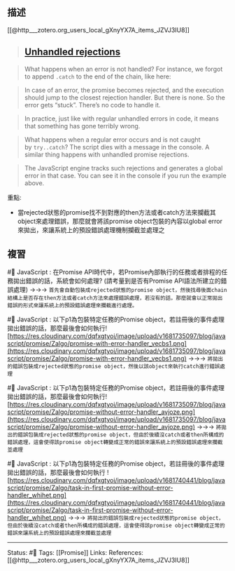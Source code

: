 
## 描述


[[@http___zotero.org_users_local_gXnyYX7A_items_JZVJ3IU8]]

> ## [Unhandled rejections](https://javascript.info/promise-error-handling#unhandled-rejections)

> What happens when an error is not handled? For instance, we forgot to append `.catch` to the end of the chain, like here:



> In case of an error, the promise becomes rejected, and the execution should jump to the closest rejection handler. But there is none. So the error gets “stuck”. There’s no code to handle it.

>In practice, just like with regular unhandled errors in code, it means that something has gone terribly wrong.

> What happens when a regular error occurs and is not caught by `try..catch`? The script dies with a message in the console. A similar thing happens with unhandled promise rejections.

> The JavaScript engine tracks such rejections and generates a global error in that case. You can see it in the console if you run the example above.

重點:
- 當rejected狀態的promise找不到對應的then方法或者catch方法來攔截其object來處理錯誤，那麼就會將該promise object包裝的內容以global error來拋出，來讓系統上的預設錯誤處理機制攔截並處理之

## 複習
#🧠 JavaScript : 在Promise API時代中，若Promise內部執行的任務或者排程的任務拋出錯誤的話，系統會如何處理? (請考量到是否有Promise API語法所建立的錯誤處理)  ->->-> `首先會自動包裝成rejected狀態的promise object，然後找尋後面chain結構上是否存在then方法或者catch方法來處理錯誤處理，若沒有的話，那麼就會以正常拋出錯誤的形式來讓系統上的預設錯誤處理來攔截進行處理。`





#🧠 JavaScript : 以下p1為包裝特定任務的Promise object，若註冊後的事件處理拋出錯誤的話，那麼最後會如何執行![https://res.cloudinary.com/dqfxgtyoi/image/upload/v1681735097/blog/javascript/promise/Zalgo/promise-with-error-handler_vecbs1.png](https://res.cloudinary.com/dqfxgtyoi/image/upload/v1681735097/blog/javascript/promise/Zalgo/promise-with-error-handler_vecbs1.png) ->->-> `將拋出的錯誤包裝成rejected狀態的promise object，然後以該object來執行catch進行錯誤處理`


#🧠 JavaScript : 以下p1為包裝特定任務的Promise object，若註冊後的事件處理拋出錯誤的話，那麼最後會如何執行![https://res.cloudinary.com/dqfxgtyoi/image/upload/v1681735097/blog/javascript/promise/Zalgo/promise-without-error-handler_avjoze.png](https://res.cloudinary.com/dqfxgtyoi/image/upload/v1681735097/blog/javascript/promise/Zalgo/promise-without-error-handler_avjoze.png) ->->-> `將拋出的錯誤包裝成rejected狀態的promise object，但由於後續沒catch或者then所構成的錯誤處理，這會使得該promise object轉變成正常的錯誤來讓系統上的預設錯誤處理來攔截並處理`

#🧠   JavaScript : 以下p1為包裝特定任務的Promise object，若註冊後的事件處理拋出錯誤的話，那麼最後會如何執行 ![https://res.cloudinary.com/dqfxgtyoi/image/upload/v1681740441/blog/javascript/promise/Zalgo/task-in-first-promise-without-error-handler_whihet.png](https://res.cloudinary.com/dqfxgtyoi/image/upload/v1681740441/blog/javascript/promise/Zalgo/task-in-first-promise-without-error-handler_whihet.png) ->->-> `將拋出的錯誤包裝成rejected狀態的promise object，但由於後續沒catch或者then所構成的錯誤處理，這會使得該promise object轉變成正常的錯誤來讓系統上的預設錯誤處理來攔截並處理`




---
Status: #🌱 
Tags:
[[Promise]]
Links:
References:
[[@http___zotero.org_users_local_gXnyYX7A_items_JZVJ3IU8]]